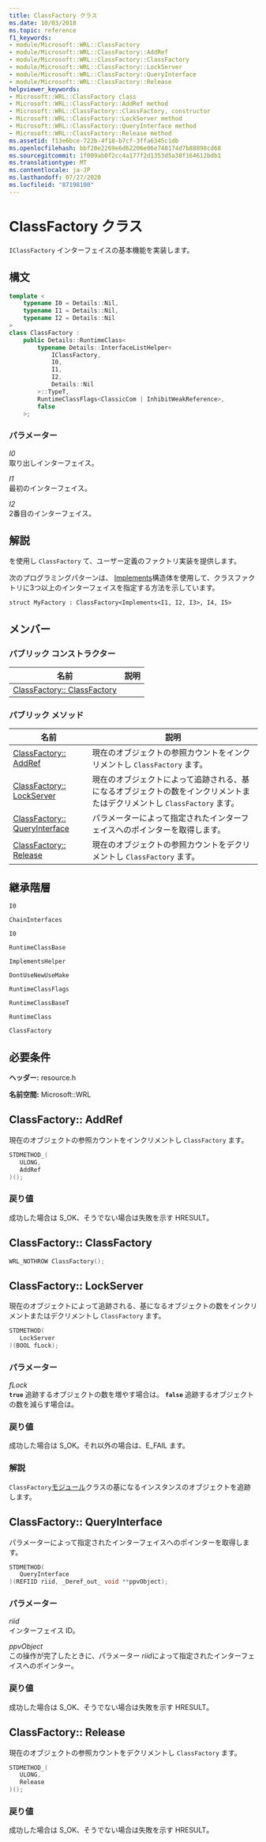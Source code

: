 ```yaml
---
title: ClassFactory クラス
ms.date: 10/03/2018
ms.topic: reference
f1_keywords:
- module/Microsoft::WRL::ClassFactory
- module/Microsoft::WRL::ClassFactory::AddRef
- module/Microsoft::WRL::ClassFactory::ClassFactory
- module/Microsoft::WRL::ClassFactory::LockServer
- module/Microsoft::WRL::ClassFactory::QueryInterface
- module/Microsoft::WRL::ClassFactory::Release
helpviewer_keywords:
- Microsoft::WRL::ClassFactory class
- Microsoft::WRL::ClassFactory::AddRef method
- Microsoft::WRL::ClassFactory::ClassFactory, constructor
- Microsoft::WRL::ClassFactory::LockServer method
- Microsoft::WRL::ClassFactory::QueryInterface method
- Microsoft::WRL::ClassFactory::Release method
ms.assetid: f13e6bce-722b-4f18-b7cf-3ffa6345c1db
ms.openlocfilehash: bbf20e2269e6d62206e06e748174d7b88898cd68
ms.sourcegitcommit: 1f009ab0f2cc4a177f2d1353d5a38f164612bdb1
ms.translationtype: MT
ms.contentlocale: ja-JP
ms.lasthandoff: 07/27/2020
ms.locfileid: "87198100"
---
```

# <a name="classfactory-class"></a>ClassFactory クラス

`IClassFactory` インターフェイスの基本機能を実装します。

## <a name="syntax"></a>構文

```cpp
template <
    typename I0 = Details::Nil,
    typename I1 = Details::Nil,
    typename I2 = Details::Nil
>
class ClassFactory :
    public Details::RuntimeClass<
        typename Details::InterfaceListHelper<
            IClassFactory,
            I0,
            I1,
            I2,
            Details::Nil
        >::TypeT,
        RuntimeClassFlags<ClassicCom | InhibitWeakReference>,
        false
    >;
```

### <a name="parameters"></a>パラメーター

*I0*<br/>
取り出しインターフェイス。

*I1*<br/>
最初のインターフェイス。

*I2*<br/>
2番目のインターフェイス。

## <a name="remarks"></a>解説

を使用し `ClassFactory` て、ユーザー定義のファクトリ実装を提供します。

次のプログラミングパターンは、 [Implements](implements-structure.md)構造体を使用して、クラスファクトリに3つ以上のインターフェイスを指定する方法を示しています。

`struct MyFactory : ClassFactory<Implements<I1, I2, I3>, I4, I5>`

## <a name="members"></a>メンバー

### <a name="public-constructors"></a>パブリック コンストラクター

名前                                        | 説明
------------------------------------------- | -----------
[ClassFactory:: ClassFactory](#classfactory) |

### <a name="public-methods"></a>パブリック メソッド

名前                                            | 説明
----------------------------------------------- | ----------------------------------------------------------------------------------------------------------------
[ClassFactory:: AddRef](#addref)                 | 現在のオブジェクトの参照カウントをインクリメントし `ClassFactory` ます。
[ClassFactory:: LockServer](#lockserver)         | 現在のオブジェクトによって追跡される、基になるオブジェクトの数をインクリメントまたはデクリメントし `ClassFactory` ます。
[ClassFactory:: QueryInterface](#queryinterface) | パラメーターによって指定されたインターフェイスへのポインターを取得します。
[ClassFactory:: Release](#release)               | 現在のオブジェクトの参照カウントをデクリメントし `ClassFactory` ます。

## <a name="inheritance-hierarchy"></a>継承階層

`I0`

`ChainInterfaces`

`I0`

`RuntimeClassBase`

`ImplementsHelper`

`DontUseNewUseMake`

`RuntimeClassFlags`

`RuntimeClassBaseT`

`RuntimeClass`

`ClassFactory`

## <a name="requirements"></a>必要条件

**ヘッダー:** resource.h

**名前空間:** Microsoft::WRL

## <a name="classfactoryaddref"></a><a name="addref"></a>ClassFactory:: AddRef

現在のオブジェクトの参照カウントをインクリメントし `ClassFactory` ます。

```cpp
STDMETHOD_(
   ULONG,
   AddRef
)();
```

### <a name="return-value"></a>戻り値

成功した場合は S_OK、そうでない場合は失敗を示す HRESULT。

## <a name="classfactoryclassfactory"></a><a name="classfactory"></a>ClassFactory:: ClassFactory

```cpp
WRL_NOTHROW ClassFactory();
```

## <a name="classfactorylockserver"></a><a name="lockserver"></a>ClassFactory:: LockServer

現在のオブジェクトによって追跡される、基になるオブジェクトの数をインクリメントまたはデクリメントし `ClassFactory` ます。

```cpp
STDMETHOD(
   LockServer
)(BOOL fLock);
```

### <a name="parameters"></a>パラメーター

*fLock*<br/>
**`true`** 追跡するオブジェクトの数を増やす場合は。 **`false`** 追跡するオブジェクトの数を減らす場合は。

### <a name="return-value"></a>戻り値

成功した場合は S_OK。それ以外の場合は、E_FAIL ます。

### <a name="remarks"></a>解説

`ClassFactory`[モジュール](module-class.md)クラスの基になるインスタンスのオブジェクトを追跡します。

## <a name="classfactoryqueryinterface"></a><a name="queryinterface"></a>ClassFactory:: QueryInterface

パラメーターによって指定されたインターフェイスへのポインターを取得します。

```cpp
STDMETHOD(
   QueryInterface
)(REFIID riid, _Deref_out_ void **ppvObject);
```

### <a name="parameters"></a>パラメーター

*riid*<br/>
インターフェイス ID。

*ppvObject*<br/>
この操作が完了したときに、パラメーター *riid*によって指定されたインターフェイスへのポインター。

### <a name="return-value"></a>戻り値

成功した場合は S_OK、そうでない場合は失敗を示す HRESULT。

## <a name="classfactoryrelease"></a><a name="release"></a>ClassFactory:: Release

現在のオブジェクトの参照カウントをデクリメントし `ClassFactory` ます。

```cpp
STDMETHOD_(
   ULONG,
   Release
)();
```

### <a name="return-value"></a>戻り値

成功した場合は S_OK、そうでない場合は失敗を示す HRESULT。
